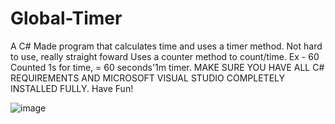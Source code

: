 # Global-Timer
A C# Made program that calculates time and uses a timer method.
Not hard to use, really straight foward
Uses a counter method to count/time.
Ex - 60 Counted 1s for time, = 60 seconds'1m timer.
MAKE SURE YOU HAVE ALL C# REQUIREMENTS AND MICROSOFT VISUAL STUDIO COMPLETELY INSTALLED FULLY.
Have Fun!

![image](https://user-images.githubusercontent.com/116819111/198306847-4fa0ed46-4478-427a-b820-bd9ba9cf7216.png)

